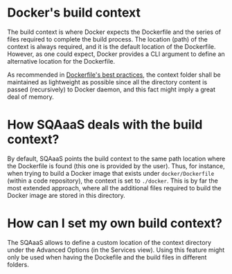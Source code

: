 # Docker's build context
The build context is where Docker expects the Dockerfile and the series of
files required to complete the build process. The location (path) of the context
is always required, and it is the default location of the Dockerfile. However,
as one could expect, Docker provides a CLI argument to define an alternative
location for the Dockerfile.

As recommended in [Dockerfile's best practices](https://docs.docker.com/develop/develop-images/dockerfile_best-practices/#understand-build-context),
the context folder shall be maintained as lightweight as possible since all
the directory content is passed (recursively) to Docker daemon, and this fact
might imply a great deal of memory.

# How SQAaaS deals with the build context?
By default, SQAaaS points the build context to the same path location where the
Dockerfile is found (this one is provided by the user). Thus, for instance,
when trying to build a Docker image that exists under `docker/Dockerfile`
(within a code repository), the context is set to `./docker`. This is by far
the most extended approach, where all the additional files required to build the
Docker image are stored in this directory.

# How can I set my own build context?
The SQAaaS allows to define a custom location of the context directory under
the Advanced Options (in the Services view). Using this feature might only be
used when having the Dockefile and the build files in different folders.

